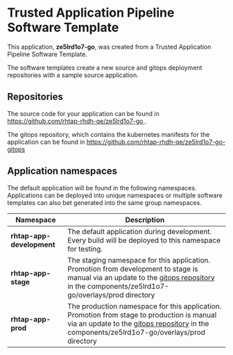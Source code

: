 # Trusted Application Pipeline Software Template

This application, **ze5lrd1o7-go**, was created from a Trusted Application Pipeline Software Template.

The software templates create a new source and gitops deployment repositories with a sample source application. 

## Repositories

The source code for your application can be found in [https://github.com/rhtap-rhdh-qe/ze5lrd1o7-go ](https://github.com/rhtap-rhdh-qe/ze5lrd1o7-go ).
 
The gitops repository, which contains the kubernetes manifests for the application can be found in 
[https://github.com/rhtap-rhdh-qe/ze5lrd1o7-go-gitops ](https://github.com/rhtap-rhdh-qe/ze5lrd1o7-go-gitops ) 

## Application namespaces 

The default application will be found in the following namespaces. Applications can be deployed into unique namespaces or multiple software templates can also bet generated into the same group namespaces.  

|  Namespace   |  Description   |  
| -------- | -------- |   
| **rhtap-app-development** | The default application during development. Every build will be deployed to this namespace for testing. | 
| **rhtap-app-stage** | The staging namespace for this application. Promotion from development to stage is manual via an update to the [gitops repository](https://github.com/rhtap-rhdh-qe/ze5lrd1o7-go-gitops ) in the components/ze5lrd1o7-go/overlays/prod directory |  
| **rhtap-app-prod** | The production namespace for this application. Promotion from stage to production is manual via an update to the [gitops repository](https://github.com/rhtap-rhdh-qe/ze5lrd1o7-go-gitops ) in the components/ze5lrd1o7-go/overlays/prod directory | 
